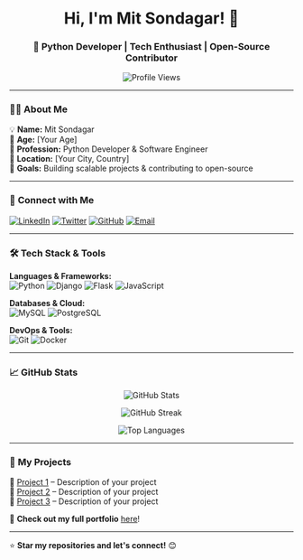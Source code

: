 <h1 align="center">Hi, I'm Mit Sondagar! 👋</h1>  
<h3 align="center">🚀 Python Developer | Tech Enthusiast | Open-Source Contributor</h3>  

<p align="center">
  <img src="https://komarev.com/ghpvc/?username=SondagarMit&label=Profile%20Views&color=0e75b6&style=flat" alt="Profile Views" />
</p>

---

### 👨‍💻 **About Me**  
💡 **Name:** Mit Sondagar  
🎂 **Age:** [Your Age]  
💼 **Profession:** Python Developer & Software Engineer  
📍 **Location:** [Your City, Country]  
🎯 **Goals:** Building scalable projects & contributing to open-source  

---

### 🔗 **Connect with Me**  
<p align="left">
<a href="https://linkedin.com/in/YOUR_LINK" target="blank"><img align="center" src="https://img.shields.io/badge/LinkedIn-0077B5?style=for-the-badge&logo=linkedin&logoColor=white" alt="LinkedIn" /></a>
<a href="https://twitter.com/YOUR_HANDLE" target="blank"><img align="center" src="https://img.shields.io/badge/Twitter-1DA1F2?style=for-the-badge&logo=twitter&logoColor=white" alt="Twitter" /></a>
<a href="https://github.com/SondagarMit" target="blank"><img align="center" src="https://img.shields.io/badge/GitHub-181717?style=for-the-badge&logo=github&logoColor=white" alt="GitHub" /></a>
<a href="mailto:your.email@example.com" target="blank"><img align="center" src="https://img.shields.io/badge/Email-D14836?style=for-the-badge&logo=gmail&logoColor=white" alt="Email" /></a>
</p>

---

### 🛠 **Tech Stack & Tools**  
**Languages & Frameworks:**  
![Python](https://img.shields.io/badge/Python-3776AB?style=for-the-badge&logo=python&logoColor=white)
![Django](https://img.shields.io/badge/Django-092E20?style=for-the-badge&logo=django&logoColor=white)
![Flask](https://img.shields.io/badge/Flask-000000?style=for-the-badge&logo=flask&logoColor=white)
![JavaScript](https://img.shields.io/badge/JavaScript-F7DF1E?style=for-the-badge&logo=javascript&logoColor=black)

**Databases & Cloud:**  
![MySQL](https://img.shields.io/badge/MySQL-4479A1?style=for-the-badge&logo=mysql&logoColor=white)
![PostgreSQL](https://img.shields.io/badge/PostgreSQL-336791?style=for-the-badge&logo=postgresql&logoColor=white)

**DevOps & Tools:**  
![Git](https://img.shields.io/badge/Git-F05032?style=for-the-badge&logo=git&logoColor=white)
![Docker](https://img.shields.io/badge/Docker-2496ED?style=for-the-badge&logo=docker&logoColor=white)

---

### 📈 **GitHub Stats**  
<p align="center">
  <img src="https://github-readme-stats.vercel.app/api?username=SondagarMit&show_icons=true&theme=radical" alt="GitHub Stats" />
</p>

<p align="center">
  <img src="https://github-readme-streak-stats.herokuapp.com/?user=SondagarMit&theme=radical" alt="GitHub Streak" />
</p>

<p align="center">
  <img src="https://github-readme-stats.vercel.app/api/top-langs/?username=SondagarMit&layout=compact&theme=radical" alt="Top Languages" />
</p>

---

### 🚀 **My Projects**  
🔹 [Project 1](https://github.com/SondagarMit/YourProject1) – Description of your project  
🔹 [Project 2](https://github.com/SondagarMit/YourProject2) – Description of your project  
🔹 [Project 3](https://github.com/SondagarMit/YourProject3) – Description of your project  

📌 **Check out my full portfolio** [here](https://github.com/SondagarMit?tab=repositories)!  

---

⭐ **Star my repositories and let's connect!** 😊  
